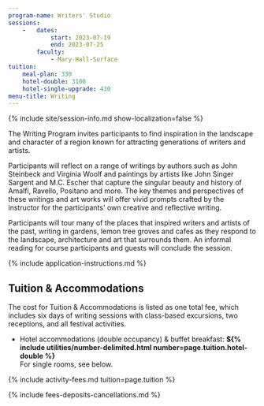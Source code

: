 ```yaml
---
program-name: Writers' Studio
sessions:
    -   dates:
            start: 2023-07-19
            end: 2023-07-25
        faculty:
            - Mary-Hall-Surface
tuition:
    meal-plan: 330
    hotel-double: 3100
    hotel-single-upgrade: 430
menu-title: Writing
---
```



{% include site/session-info.md show-localization=false %}

The Writing Program invites participants to find inspiration in the landscape and character of a region known for attracting generations of writers and artists.

Participants will reflect on a range of writings by authors such as John Steinbeck and Virginia Woolf and paintings by artists like John Singer Sargent and M.C. Escher that capture the singular beauty and history of Amalfi, Ravello, Positano and more. The key themes and perspectives of these writings and art works will offer vivid prompts crafted by the instructor for the participants' own creative and reflective writing.

Participants will tour many of the places that inspired writers and artists of the past, writing in gardens, lemon tree groves and cafes as they respond to the landscape, architecture and art that surrounds them.  An informal reading for course participants and guests will conclude the session.

{% include application-instructions.md %}

## Tuition & Accommodations

The cost for Tuition & Accommodations is listed as one total fee, which includes six days of writing sessions with class-based excursions, two receptions, and all festival activities.

* Hotel accommodations (double occupancy) & buffet breakfast: **${% include utilities/number-delimited.html number=page.tuition.hotel-double %}**\
    For single rooms, see below.

{% include activity-fees.md tuition=page.tuition %}

{% include fees-deposits-cancellations.md %}